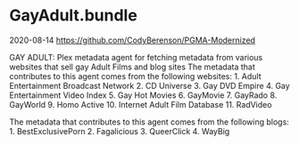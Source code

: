 # GayAdult.bundle

2020-08-14
https://github.com/CodyBerenson/PGMA-Modernized

GAY ADULT:
Plex metadata agent for fetching metadata from various websites that sell gay Adult Films and blog sites
The metadata that contributes to this agent comes from the following websites:
    1. Adult Entertainment Broadcast Network
    2. CD Universe
    3. Gay DVD Empire
    4. Gay Entertainment Video Index
    5. Gay Hot Movies
    6. GayMovie
    7. GayRado
    8. GayWorld
    9. Homo Active
   10. Internet Adult Film Database
   11. RadVideo

The metadata that contributes to this agent comes from the following blogs:
    1. BestExclusivePorn
    2. Fagalicious
	3. QueerClick
    4. WayBig